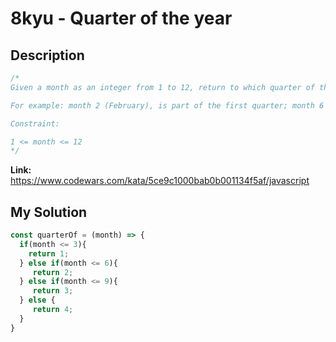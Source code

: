 # 8kyu - Quarter of the year


## Description
```js
/*
Given a month as an integer from 1 to 12, return to which quarter of the year it belongs as an integer number.

For example: month 2 (February), is part of the first quarter; month 6 (June), is part of the second quarter; and month 11 (November), is part of the fourth quarter.

Constraint:

1 <= month <= 12
*/
```

**Link:** https://www.codewars.com/kata/5ce9c1000bab0b001134f5af/javascript

## My Solution

```js
const quarterOf = (month) => {
  if(month <= 3){
    return 1;
  } else if(month <= 6){
     return 2;
  } else if(month <= 9){
     return 3;
  } else {
     return 4;
  }
}
```
